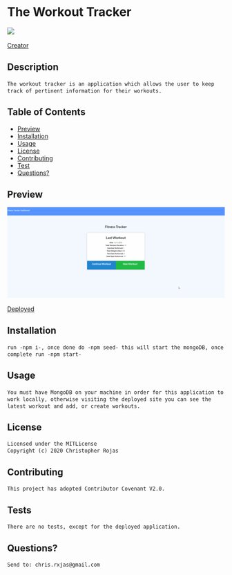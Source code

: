 
  # The Workout Tracker
  ![](https://img.shields.io/badge/License-MITLicense-yellow)

  [Creator](https://github.com/rxjas)

  ## Description 
    The workout tracker is an application which allows the user to keep track of pertinent information for their workouts.

  ## Table of Contents
  * [Preview](#Preview)
  * [Installation](#Installation)
  * [Usage](#Usage)
  * [License](#License)
  * [Contributing](#Contributing)
  * [Test](#Tests)
  * [Questions?](#Questions?)
     
  ## Preview
  ![](/preview/workoutTracker.gif)

  [Deployed](https://fast-lowlands-33784.herokuapp.com/)

  ## Installation
    run -npm i-, once done do -npm seed- this will start the mongoDB, once complete run -npm start-

  ## Usage
    You must have MongoDB on your machine in order for this application to work locally, otherwise visiting the deployed site you can see the latest workout and add, or create workouts.

  ## License
    Licensed under the MITLicense
    Copyright (c) 2020 Christopher Rojas

  ## Contributing
    This project has adopted Contributor Covenant V2.0. 

  ## Tests
    There are no tests, except for the deployed application.

  ## Questions?
    Send to: chris.rxjas@gmail.com


